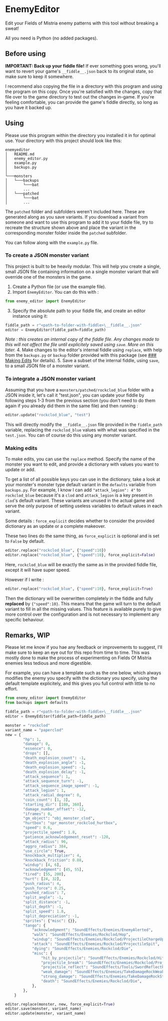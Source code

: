 # EnemyEditor

Edit your Fields of Mistria enemy patterns with this tool without breaking a sweat!

All you need is Python (no added packages). 

## Before using

**IMPORTANT: Back up your fiddle file!**
If ever something goes wrong, you'll want to revert your game's `__fiddle__.json` back to its original state, so make sure to keep it somewhere.

I recommend also copying the file in a directory with this program and using the program on this copy. Once you're satisfied with the changes, copy that file over to the game directory to test out the changes in-game.
If you're feeling comfortable, you can provide the game's fiddle directly, so long as you have it backed up.

## Using

Please use this program within the directory you installed it in for optimal use. Your directory with this project should look like this:
```
enemyeditor
│   README.md
│   enemy_editor.py
│   example.py
│   backups.py
│
└───monsters
│   └───backups
│       └───bat
│       ...
│   └───patched
│       └───bat
│       ...
```
The `patched` folder and subfolders weren't included here. These are generated along as you save variants.
If you download a variant from someone and want to use this program to add it to your fiddle file, try to recreate the structure shown above and place the variant in the corresponding monster folder inside the `patched` subfolder.


You can follow along with the `example.py` file.

### To create a JSON monster variant

This project is built to be heavily modular. This will help you create a single, small JSON file containing information on a single monster variant that will override one of the monsters in the game.

1. Create a Python file (or use the example file).
2. Import `EnemyEditor`. You can do this with :
```py
from enemy_editor import EnemyEditor
```
3. Specify the absolute path to your fiddle file, and create an editor instance using it:
```py
fiddle_path = r"<path-to-folder-with-fiddle>\__fiddle__.json"
editor = EnemyEditor(fiddle_path=fiddle_path)
```
*Note : this creates an internal copy of the fiddle file. Any changes made to this will not affect the file until explicitely saved using `save`. More on this later.*
4. Make changes to the editor's internal fiddle using `replace`, with help from the `backups.py` or `backup` folder provided with this package (see <u>### Making Edits</u> for details).
5. Save a subset of the internal fiddle, using `save`, to a small JSON file of a monster variant.

### To integrate a JSON monster variant

Assuming that you have a `monsters/patched/rockclod_blue` folder with a JSON inside it, let's call it "test.json", you can update your fiddle by following steps 1-3 from the previous section (you don't need to do them again if you already did them in the same file) and then running :
```py
editor.update("rockclod_blue", "test") 
```
This will directly modify the `__fiddle__.json` file provided in the `fiddle_path` variable, replacing the `rockclod_blue` values with what was specified in the `test.json`. You can of course do this using any monster variant.

### Making edits

To make edits, you can use the `replace` method. Specify the name of the monster you want to edit, and provide a dictionary with values you want to update or add.

To get a list of all possible keys you can use in the dictionary, take a look at your monster's monster type default variant in the `defaults` variable from `backups.py`.
For example, I know I can add `"attack_legion": 4"` to `rockclod_blue` because it's a `clod` and `attack_legion` is a key present in `clod`'s default variant. These variants are unused in the actual game and serve the only purpose of setting useless variables to default values in each variant.


Some details : `force_explicit` decides whether to consider the provided dictionary as an update or a complete makeover.

These two lines do the same thing, as `force_explicit` is optional and is set to `False` by default.
```py
editor.replace("rockclod_blue", {"speed":10})
editor.replace("rockclod_blue", {"speed":10}, force_explicit=False)
```
Here, `rockclod_blue` will be exactly the same as in the provided fiddle file, except it will have super speed.

However if I write : 
```py
editor.replace("rockclod_blue", {"speed":10}, force_explicit=True)
```
Then the dictionary will be overwritten completely in the fiddle and fully **replaced** by `{"speed":10}`.
This means that the game will turn to the default variant to fill in all the missing values.
This feature is available purely to give more control over the configuration and is not necessary to implement any specific behaviour.



## Remarks, WIP

Please let me know if you hae any feedback or improvements to suggest, I'll make sure to keep an eye out for this repo from time to time. This was mostly done to make the process of experimenting on Fields Of Mistria enemies less tedious and more digestible.

For example, you can have a template such as the one below, which always modifies the enemy you specify with the dictionary you specify, using the default template explicitely, and this gives you full control with little to no effort.

```py
from enemy_editor import EnemyEditor
from backups import defaults

fiddle_path = r"<path-to-folder-with-fiddle>\__fiddle__.json"
editor = EnemyEditor(fiddle_path=fiddle_path)

monster = "rockclod"
variant_name = "paperclod"
new = {
        "hp": 1,
        "damage": 0,
        "essence": 0,
        "drops": [],
        "death_explosion_count": -1,
        "death_explosion_angle": -1,
        "death_explosion_speed": -1,
        "death_explosion_delay": -1,
        "attack_sequence": 1,
        "attack_sequence_turn": -1,
        "attack_sequence_image_speed": -1,
        "attack_legion": 1,
        "attack_radial_degree": 0,
        "coin_count": [1, 3],
        "starting_dir": [180, 360],
        "damage_number_offset": -12,
        "iframes": 0,
        "gm_object": "obj_monster_clod",
        "hurtbox": "spr_monster_rockclod_hurtbox",
        "speed": 0.6,
        "projectile_speed": 1.8,
        "patience_acknowledgement_reset": -120,
        "attack_radius": 96,
        "aggro_radius": 384,
        "use_circle": True,
        "knockback_multiplier": 4,
        "knockback_friction": 0.88,
        "windup": [4, 6],
        "acknowledgment": [45, 55],
        "tired": [55, 200],
        "hurt": [24, 32],
        "push_radius": 4,
        "push_force": 0.25,
        "pushed_radius": 7,
        "split_angle": -1,
        "split_distance": -1,
        "split_depth": -1,
        "split_speed": 1.8,
        "split_depreciation": -1,
        "sprites": {"misc": {}},
        "tango": {
            "acknowledgment": "SoundEffects/Enemies/EnemyAlerted",
            "walk": "SoundEffects/Enemies/Rockclod/Hop",
            "windup": "SoundEffects/Enemies/Rockclod/ProjectileChargeUp",
            "attack": "SoundEffects/Enemies/Rockclod/ProjectileSpit",
            "dying": "SoundEffects/Enemies/Rockclod/Die",
            "misc": {
                "hit_by_projectile": "SoundEffects/Enemies/Rockclod/HitByProjectile",
                "projectile_break": "SoundEffects/Enemies/Rockclod/ProjectileBreak",
                "projectile_reflect": "SoundEffects/Tools/SwordReflectProjectile",
                "weak_damage": "SoundEffects/Enemies/TakeDamageRockWeak",
                "strong_damage": "SoundEffects/Enemies/TakeDamageRockStrong",
                "death": "SoundEffects/Enemies/Rockclod/Die",
            },
        },
    }

editor.replace(monster, new, force_explicit=True)
editor.save(monster, variant_name) 
editor.update(monster, variant_name) 
```